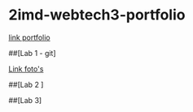 # 2imd-webtech3-portfolio
[link portfolio](https://github.com/Elkeborr/2imd-webtech3-portfolio)

##[Lab 1 - git]

[Link foto's]()

##[Lab 2 ]

##[Lab 3]